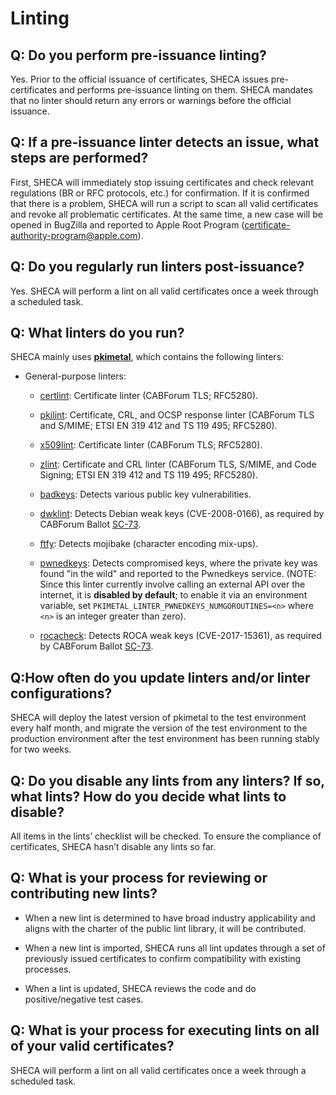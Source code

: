 # Linting

## Q: Do you perform pre-issuance linting?

Yes. Prior to the official issuance of certificates, SHECA issues pre-certificates and performs pre-issuance linting on them. SHECA mandates that no linter should return any errors or warnings before the official issuance.

## Q: If a pre-issuance linter detects an issue, what steps are performed?

First, SHECA will immediately stop issuing certificates and check relevant regulations (BR or RFC protocols, etc.) for confirmation. If it is confirmed that there is a problem, SHECA will run a script to scan all valid certificates and revoke all problematic certificates. At the same time, a new case will be opened in BugZilla and reported to Apple Root Program (certificate-authority-program@apple.com).

## Q: Do you regularly run linters post-issuance?

Yes. SHECA will perform a lint on all valid certificates once a week through a scheduled task.

## Q: What linters do you run? 

SHECA mainly uses **[pkimetal](https://github.com/pkimetal/pkimetal)**, which contains the following linters:

- General-purpose linters:

  - [certlint](https://github.com/certlint/certlint): Certificate linter (CABForum TLS; RFC5280).
  - [pkilint](https://github.com/digicert/pkilint): Certificate, CRL, and OCSP response linter (CABForum TLS and S/MIME; ETSI EN 319 412 and TS 119 495; RFC5280).
  - [x509lint](https://github.com/kroeckx/x509lint): Certificate linter (CABForum TLS; RFC5280).
  - [zlint](https://github.com/zmap/zlint): Certificate and CRL linter (CABForum TLS, S/MIME, and Code Signing; ETSI EN 319 412 and TS 119 495; RFC5280).

  - [badkeys](https://github.com/badkeys/badkeys): Detects various public key vulnerabilities.
  - [dwklint](https://github.com/CVE-2008-0166/dwklint): Detects Debian weak keys (CVE-2008-0166), as required by CABForum Ballot [SC-73](https://github.com/cabforum/servercert/pull/500/files#diff-e0ac1bd190515a4f2ec09139d395ef6a8c7e9e5b612957c1f5a2dea80c6a6cfeR1705).
  - [ftfy](https://github.com/rspeer/python-ftfy): Detects mojibake (character encoding mix-ups).
  - [pwnedkeys](https://https//pwnedkeys.com): Detects compromised keys, where the private key was found "in the wild" and reported to the Pwnedkeys service. (NOTE: Since this linter currently involve calling an external API over the internet, it is **disabled by default**; to enable it via an environment variable, set `PKIMETAL_LINTER_PWNEDKEYS_NUMGOROUTINES=<n>` where `<n>` is an integer greater than zero).
  - [rocacheck](https://github.com/titanous/rocacheck): Detects ROCA weak keys (CVE-2017-15361), as required by CABForum Ballot [SC-73](https://github.com/cabforum/servercert/pull/500/files#diff-e0ac1bd190515a4f2ec09139d395ef6a8c7e9e5b612957c1f5a2dea80c6a6cfeR1706).

## Q:How often do you update linters and/or linter configurations?

SHECA will deploy the latest version of pkimetal to the test environment every half month, and migrate the version of the test environment to the production environment after the test environment has been running stably for two weeks.

## Q: Do you disable any lints from any linters? If so, what lints? How do you decide what lints to disable?

All items in the lints’ checklist will be checked. To ensure the compliance of certificates, SHECA hasn’t disable any lints so far. 

## Q: What is your process for reviewing or contributing new lints?

- When a new lint is determined to have broad industry applicability and aligns with the charter of the public lint library, it will be contributed. 

- When a new lint is imported, SHECA runs all lint updates through a set of previously issued certificates to confirm compatibility with existing processes. 
- When a lint is updated, SHECA reviews the code and do positive/negative test cases.

## Q: What is your process for executing lints on all of your valid certificates?

SHECA will perform a lint on all valid certificates once a week through a scheduled task.

